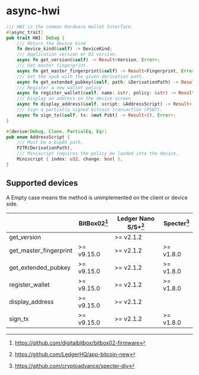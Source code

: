 # async-hwi

```rust
/// HWI is the common Hardware Wallet Interface.
#[async_trait]
pub trait HWI: Debug {
    /// Return the device kind
    fn device_kind(&self) -> DeviceKind;
    /// Application version or OS version.
    async fn get_version(&self) -> Result<Version, Error>;
    /// Get master fingerprint.
    async fn get_master_fingerprint(&self) -> Result<Fingerprint, Error>;
    /// Get the xpub with the given derivation path.
    async fn get_extended_pubkey(&self, path: &DerivationPath) -> Result<ExtendedPubKey, Error>;
    /// Register a new wallet policy
    async fn register_wallet(&self, name: &str, policy: &str) -> Result<Option<[u8; 32]>, Error>;
    /// Display an address on the device screen
    async fn display_address(&self, script: &AddressScript) -> Result<(), Error>;
    /// Sign a partially signed bitcoin transaction (PSBT).
    async fn sign_tx(&self, tx: &mut Psbt) -> Result<(), Error>;
}

#[derive(Debug, Clone, PartialEq, Eq)]
pub enum AddressScript {
    /// Must be a bip86 path.
    P2TR(DerivationPath),
    /// Miniscript requires the policy be loaded into the device.
    Miniscript { index: u32, change: bool },
}
```

## Supported devices

A Empty case means the method is unimplemented on the client or device side.

|                        | BitBox02[^1] | Ledger Nano S/S+[^2] | Specter[^3] |
|----------------------- |--------------|----------------------|-------------|
| get_version            |              | >= v2.1.2            |             |
| get_master_fingerprint | >= v9.15.0   | >= v2.1.2            | >= v1.8.0   |
| get_extended_pubkey    | >= v9.15.0   | >= v2.1.2            | >= v1.8.0   |
| register_wallet        | >= v9.15.0   | >= v2.1.2            | >= v1.8.0   |
| display_address        | >= v9.15.0   | >= v2.1.2            |             |
| sign_tx                | >= v9.15.0   | >= v2.1.2            | >= v1.8.0   |

[^1]: https://github.com/digitalbitbox/bitbox02-firmware
[^2]: https://github.com/LedgerHQ/app-bitcoin-new  
[^3]: https://github.com/cryptoadvance/specter-diy
